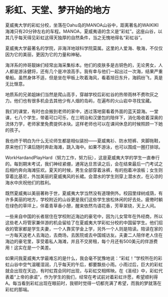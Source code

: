 # 彩虹、天堂、梦开始的地方

夏威夷大学的彩虹分校，坐落在Oahu岛的MANOA山谷中，距离著名的WAIKIKI海滩只有20分钟左右的车程。MANOA，夏威夷语的含义是“彩虹”。这座山谷，以其几乎每天得见彩虹这得天独厚的自然条件，当之无愧地得名“彩虹谷”。

夏威夷大学最著名的学院，非海洋地球科学院莫属。这里的人爱海、敬海，不仅仅因为它的美丽，更因为它的力量和神秘。

海洋系的帅哥靓妹们经常出海采集标本。他们的皮肤多是古铜色的，无论男女，人人都是游泳健将，还有几个是冲浪高手。我有幸与他们一起出过一次海，结果严重晕船。虽然身体不适，但是坐在甲板上吹着海风，看着旭日东升，海鸥纷飞，真是无比惬意。

地质系的兄弟姐妹们当然是爬山高手，穿越学校后彩虹谷的热带雨林不费吹灰之力。他们也有很多机会去其他少有人烟的岛屿，在遍布的火山岩中寻找宝藏。

我们的课堂，有时也会搬到老师的家中，透过落地窗看着外面的蓝天碧海。一堂课，七八个学生，带着可口可乐，在三明治和汉堡包的陪伴下，消化吸收着深奥的流体力学，老师家里免费提供冰块。这样老师也可以在课间休息的时候照顾一下她的孩子。

我也终于明白为什么无论师生都是相似装扮——夏威夷衫、防水短裤、夹脚拖鞋，原来他们下课后随时奔赴海滩，跳入海中。如果不游泳，也可以围成一圈打排球。

WorkHardandPlayHard（努力工作，努力玩），这是夏威夷大学的学生一直奉行的。每到期末考试，我们神经紧绷，通宵达旦苦读之后，会在结束最后一门考试之后相约奔向海滩狂欢。夏天的时候，男生全部穿着泳裤，有的抱着冲浪板；女生则穿着比基尼，外加美丽的夏威夷风的长裙。会潜水的学生则穿上潜水衣，在沁凉的海水中庆祝他们的胜利。

既然夏威夷以美丽著称于世，夏威夷大学当然没有道理例外。校园里绿树成荫，有许多美丽的地方，学校附近的山谷更是我们这些学生放松休闲的好去处。疲倦时躺在绿色的草坪上，伴着青草香小憩，醒来依然鸟语花香，芳草翠绕，天上人间。

一些来自中国的长者居住在学校附近海边的豪宅中，因为儿女常年在外经商，所以这些老人将管家兼伴游的机会留给了在夏威夷大学彩虹分校的中国留学生。他们招收的管家都是学生夫妻，一个人靠奖学金上学，另外一个人则是陪读。陪读在家的一方每天送老人去海边，去商场，去医院或去中国城访友。夫妻二人陪伴老人住在海边的豪宅里，享受着私人海滩，并且不交房租，每个月还有500美元的伴游费用！这实在是一个美差。

如果问我夏威夷大学最难忘的是什么，我会毫不犹豫地说：“彩虹！”学校所在的彩虹山谷中空气温暖湿润，几乎每天的午后，都要飘些小雨。小雨过后，巨大的彩虹就会出现在天边，有时虹霓会同时出现，与彩虹交相辉映。在《圣经》中，彩虹代表着“上帝的承诺”，作为学生的我们，经常在考试前对着彩虹许愿，希望顺利得A。每当看到彩虹出现在眼前时，我顿时觉得一切都充满了希望，而我的梦就落在彩虹的那端。
